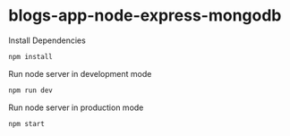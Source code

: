 # blogs-app-node-express-mongodb

Install Dependencies

```sh
npm install
```

Run node server in development mode

```sh
npm run dev
```

Run node server in production mode

```sh
npm start
```